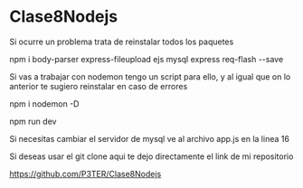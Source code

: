 # Clase8Nodejs

Si ocurre un problema trata de reinstalar todos los paquetes 


npm i body-parser express-fileupload ejs mysql express req-flash --save


Si vas a trabajar con nodemon tengo un script para ello, y al igual que on lo anterior te sugiero reinstalar en caso de errores

npm i nodemon -D

npm run dev

Si necesitas cambiar el servidor de mysql ve al archivo app.js en la linea 16

Si deseas usar el git clone aqui te dejo directamente el link de mi repositorio

https://github.com/P3TER/Clase8Nodejs
